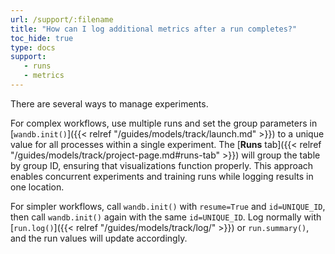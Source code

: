 ```yaml
---
url: /support/:filename
title: "How can I log additional metrics after a run completes?"
toc_hide: true
type: docs
support:
   - runs
   - metrics
---
```

There are several ways to manage experiments.

For complex workflows, use multiple runs and set the group parameters in [`wandb.init()`]({{< relref "/guides/models/track/launch.md" >}}) to a unique value for all processes within a single experiment. The [**Runs** tab]({{< relref "/guides/models/track/project-page.md#runs-tab" >}}) will group the table by group ID, ensuring that visualizations function properly. This approach enables concurrent experiments and training runs while logging results in one location.

For simpler workflows, call `wandb.init()` with `resume=True` and `id=UNIQUE_ID`, then call `wandb.init()` again with the same `id=UNIQUE_ID`. Log normally with [`run.log()`]({{< relref "/guides/models/track/log/" >}}) or `run.summary()`, and the run values will update accordingly.

